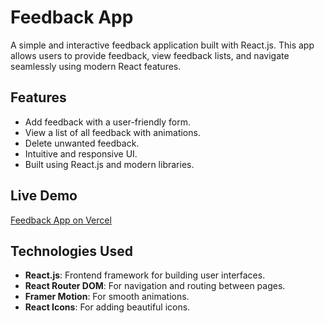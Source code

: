 # Feedback App

A simple and interactive feedback application built with React.js. This app allows users to provide feedback, view feedback lists, and navigate seamlessly using modern React features.

## Features

- Add feedback with a user-friendly form.
- View a list of all feedback with animations.
- Delete unwanted feedback.
- Intuitive and responsive UI.
- Built using React.js and modern libraries.

##  Live Demo

[Feedback App on Vercel](https://feedback-app-ivory-nu.vercel.app/)

## Technologies Used

- **React.js**: Frontend framework for building user interfaces.
- **React Router DOM**: For navigation and routing between pages.
- **Framer Motion**: For smooth animations.
- **React Icons**: For adding beautiful icons.
